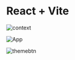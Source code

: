 # React + Vite

![context](https://github.com/viraljain7/react-reaction/assets/88425229/5dcab5cd-2c7a-4033-832a-1d4af1055166)


![App](https://github.com/viraljain7/react-reaction/assets/88425229/7c6b2786-aeae-45ef-95b2-0dadcfc0e29e)


![themebtn](https://github.com/viraljain7/react-reaction/assets/88425229/da9c5bf0-03d1-40f1-a7ae-e4028d1699b7)
